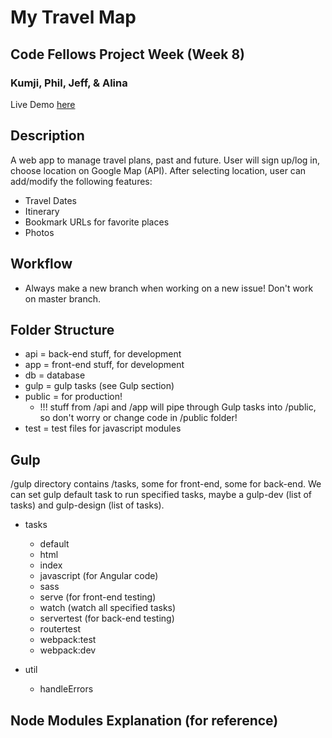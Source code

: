 # My Travel Map
## Code Fellows Project Week (Week 8)
### Kumji, Phil, Jeff, & Alina

Live Demo [here](https://mytravelmap.herokuapp.com/)

## Description

A web app to manage travel plans, past and future. User will sign up/log in, choose location on Google Map (API). After selecting location, user can add/modify the following features:

- Travel Dates
- Itinerary
- Bookmark URLs for favorite places
- Photos

## Workflow
- Always make a new branch when working on a new issue! Don't work on master branch.

## Folder Structure

- api = back-end stuff, for development
- app = front-end stuff, for development
- db = database
- gulp = gulp tasks (see Gulp section)
- public = for production!
  - !!! stuff from /api and /app will pipe through Gulp tasks into /public, so don't worry or change code in /public folder!
- test = test files for javascript modules


## Gulp

/gulp directory contains /tasks, some for front-end, some for back-end. We can set gulp default task to run specified tasks, maybe a gulp-dev (list of tasks) and gulp-design (list of tasks).

- tasks
  - default
  - html
  - index
  - javascript (for Angular code)
  - sass
  - serve (for front-end testing)
  - watch (watch all specified tasks)
  - servertest (for back-end testing)
  - routertest
  - webpack:test
  - webpack:dev

- util
  - handleErrors


## Node Modules Explanation (for reference)






